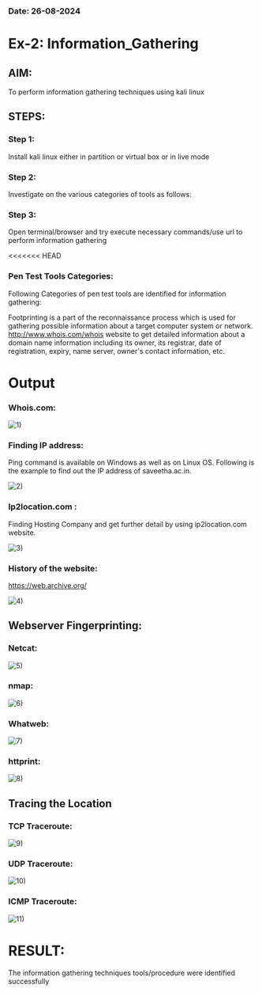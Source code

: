 ### Date: 26-08-2024
# Ex-2: Information_Gathering

## AIM:

To perform information gathering techniques using kali linux 

## STEPS:

### Step 1:

Install kali linux either in partition or virtual box or in live mode

### Step 2:

Investigate on the various categories of tools as follows:

### Step 3:
Open terminal/browser and try execute necessary commands/use url to perform information gathering

<<<<<<< HEAD
### Pen Test Tools Categories:  

Following Categories of pen test tools are identified for information gathering:

Footprinting is a part of the reconnaissance process which is used for gathering possible information about a target computer system or network.
http://www.whois.com/whois website to get detailed information about a domain name information including its owner, its registrar, date of registration, expiry, name server, owner's contact information, etc.

# Output
### Whois.com:
![1)](https://github.com/user-attachments/assets/3a3d601f-1cd8-4b4e-9583-81d8d3a2493f)

### Finding IP address:
Ping command is available on Windows as well as on Linux OS. Following is the example to find out the IP address of saveetha.ac.in.


![2)](https://github.com/user-attachments/assets/a4d9b8da-aa2c-4bc8-9d05-db1cb0d78baa)


### Ip2location.com :
Finding Hosting Company and get further detail by using ip2location.com website.

![3)](https://github.com/user-attachments/assets/d34e062a-a515-4694-a235-62ebebc4ed70)


### History of the website:

https://web.archive.org/

![4)](https://github.com/user-attachments/assets/82a2294e-3ee6-4ffb-a8fb-13c4143d44fc)




## Webserver Fingerprinting:

### Netcat:
![5)](https://github.com/user-attachments/assets/b42fb3dc-8edc-4daa-bc5c-fd27090173c5)


 
### nmap:
![6)](https://github.com/user-attachments/assets/11c6ad40-a935-4210-93ba-239d8cf35041)


### Whatweb:
![7)](https://github.com/user-attachments/assets/9cc2c4c0-4fa5-4e6f-a9a5-a7336fe9e47f)


### httprint:
![8)](https://github.com/user-attachments/assets/68d3a075-daf6-4d1e-b924-64080454c46e)


## Tracing the Location
### TCP Traceroute:
![9)](https://github.com/user-attachments/assets/2b59de0b-7f17-47b7-bc93-5e090a181277)


### UDP Traceroute:
![10)](https://github.com/user-attachments/assets/31eb1477-9678-479e-9fdd-a512824d74d3)



### ICMP Traceroute:

![11)](https://github.com/user-attachments/assets/d4e924e3-462a-45ba-8874-eefe334de5af)


# RESULT:
The information gathering techniques tools/procedure were  identified successfully
